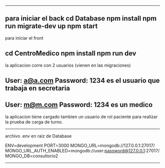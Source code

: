 --------------------------------------------------------------------

para iniciar el back
cd Database
npm install
npm run migrate-dev up
npm start
--------------------------------------------------------------------


para iniciar el front

cd CentroMedico
npm install
npm run dev
-------------------------------------------------------------------


la aplicacion corre con 2 usuarios (vienen en las migraciones)

User: a@a.com
Password: 1234
es el usuario que trabaja en secretaria
-----------------------------------
User: m@m.com
Password: 1234
es un medico
----------------------------------

la aplicacion tiene cargado tambien un usuario de rol paciente para realizar 
la prueba de carga de turno.



-----------------------------------------------------------------------------

archivo .env en raiz de Database


ENV=development
PORT=3000
MONGO_URL=mongodb://127.0.0.1:27017/
MONGO_URL_AUTH_ENABLED=mongodb://user:password@127.0.0.1:27017/
MONGO_DB=consultorio2

-----------------------------------------------------------------------------

